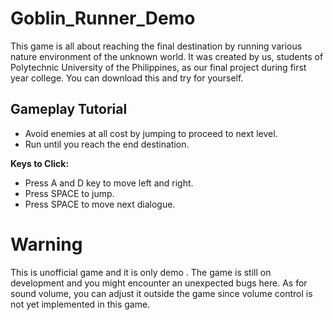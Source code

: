 # Goblin_Runner_Demo
This game is all about reaching the final destination by running various nature environment of the unknown world.
It was created by us, students of Polytechnic University of the Philippines, as our final project during first year college. You can download this and try for yourself.

## Gameplay Tutorial
- Avoid enemies at all cost by jumping to proceed to next level.
- Run until you reach the end destination.

**Keys to Click:**
- Press A and D key to move left and right.
- Press SPACE to jump.
- Press SPACE to move next dialogue.

# Warning
This is unofficial game and it is only demo . The game is still on development and you might encounter an unexpected bugs here. As for sound volume, you can adjust it outside the game since volume control is not yet implemented in this game.

